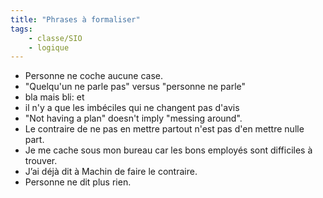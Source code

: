 ```yaml
---
title: "Phrases à formaliser"
tags:
    - classe/SIO
    - logique
---
```


- Personne ne coche aucune case.
- "Quelqu'un ne parle pas" versus "personne ne parle"
- bla mais bli: et
- il n'y a que les imbéciles qui ne changent pas d'avis
- "Not having a plan" doesn't imply "messing around".
- Le contraire de ne pas en mettre partout n'est pas
  d'en mettre nulle part.
- Je me cache sous mon bureau car les bons employés sont difficiles à trouver.
- J’ai déjà dit à Machin de faire le contraire.
- Personne ne dit plus rien.
